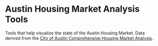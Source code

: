 # Austin Housing Market Analysis Tools
Tools that help visualize the state of the Austin Housing Market. Data derived from the [City of Austin Comprehensive Housing Market Analysis](https://austintexas.gov/sites/default/files/files/Housing/Austin%20HMA_final.pdf).
